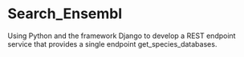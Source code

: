 # Search_Ensembl
Using Python and the framework Django to develop a REST endpoint service that provides a single endpoint get_species_databases.
